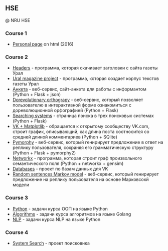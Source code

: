 ## HSE
@ NRU HSE

### Course 1

* [Personal page](https://github.com/AnnaZhuravleva/HSE/tree/master/course%201/HW0) on html (2016)

### Course 2

* [Headers](https://github.com/AnnaZhuravleva/HSE/tree/master/course%202/headers) - программа, которая скачивает заголовки с сайта газеты Урал
* [Ural magazine project](https://github.com/AnnaZhuravleva/HSE/tree/master/course%202/URAL%20magazine%20project) - программа, которая создает корпус текстов газеты Урал
* [Анкета](https://github.com/AnnaZhuravleva/HSE/tree/master/course%202/%D0%90%D0%BD%D0%BA%D0%B5%D1%82%D0%B0) - веб-сервис, сайт-анкета для работы с информантом (Python + Flask + json)
* [Dorevolutionary orthograpy](https://github.com/AnnaZhuravleva/HSE/tree/master/course%202/Dorevolutionary%20orthography) - 
веб-сервис, который позволяет пользователю в интерактивной форме ознакомиться с дореволюционной орфографией (Python + Flask)
* [Searching systems](https://github.com/AnnaZhuravleva/HSE/tree/master/course%202/Searching%20systems) - страница поиска в трех поисковых системах (Python + Flask)
* [VK + Matplotlib](https://github.com/AnnaZhuravleva/HSE/tree/master/course%202/VK%20Matplotlib) - обращается к открытому сообществу VK.com, строит график, описывающий, как длина поста соотносится со средней длиной комментариев (Python + SQlite)
* [Pymorphy](https://github.com/AnnaZhuravleva/HSE/tree/master/course%202/pymorphy) - веб-сервис, который генирирует предложение в ответ на реплику пользователя, сохраняя его грамматическую структуру (Python + Flask + pymorphy2)
* [Networkx](https://github.com/AnnaZhuravleva/HSE/tree/master/course%202/networkx) - программа, которая строит граф произвольного семантического поля (Python + networkx + gensim)
* [Databases](https://github.com/AnnaZhuravleva/HSE/tree/master/course%202/databases) - проект по базам данных для VK
* [Random sentences Markov model](https://github.com/AnnaZhuravleva/HSE/tree/master/course%202/Random%20sentences%20markov%20model) - веб-сервис, который генирирует предложение на реплику пользователя на основе Марковсокй модели

### Course 3

* [Python](https://github.com/AnnaZhuravleva/HSE/tree/master/course%203/Python)  - задачи курса ООП на языке Python
* [Algorithms](https://github.com/AnnaZhuravleva/HSE/tree/master/course%203/Algorithms) - задачи курса алгоритмов на языке Golang
* [NLP](https://github.com/AnnaZhuravleva/HSE/tree/master/course%203/NLP) - задачи курса NLP на языке Python

### Course 4

* [System Search](https://github.com/AnnaZhuravleva/HSE/tree/master/course%204/final) - проект поисковика
